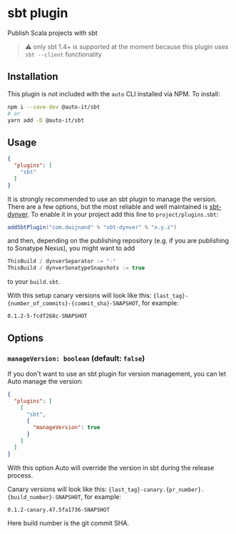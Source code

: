 # sbt plugin

Publish Scala projects with sbt

> :warning: only sbt 1.4+ is supported at the moment because this plugin uses `sbt --client` functionality

## Installation

This plugin is not included with the `auto` CLI installed via NPM. To install:

```bash
npm i --save-dev @auto-it/sbt
# or
yarn add -D @auto-it/sbt
```

## Usage

```json
{
  "plugins": [
    "sbt"
  ]
}
```

It is strongly recommended to use an sbt plugin to manage the version. There are a few options, but the most reliable and well maintained is [sbt-dynver](https://github.com/dwijnand/sbt-dynver). To enable it in your project add this line to `project/plugins.sbt`:

```scala
addSbtPlugin("com.dwijnand" % "sbt-dynver" % "x.y.z")
```

and then, depending on the publishing repository (e.g. if you are publishing to Sonatype Nexus), you might want to add

```scala
ThisBuild / dynverSeparator := "-"
ThisBuild / dynverSonatypeSnapshots := true
```

to your `build.sbt`.

With this setup canary versions will look like this: `{last_tag}-{number_of_commits}-{commit_sha}-SNAPSHOT`, for example:

```
0.1.2-5-fcdf268c-SNAPSHOT
```

## Options

### `manageVersion: boolean` (default: `false`)

If you don't want to use an sbt plugin for version management, you can let Auto manage the version:

```json
{
  "plugins": [
    [
      "sbt",
      {
        "manageVersion": true
      }
    ]
  ]
}
```

With this option Auto will override the version in sbt during the release process.

Canary versions will look like this: `{last_tag}-canary.{pr_number}.{build_number}-SNAPSHOT`, for example:

```
0.1.2-canary.47.5fa1736-SNAPSHOT
```

Here build number is the git commit SHA.
